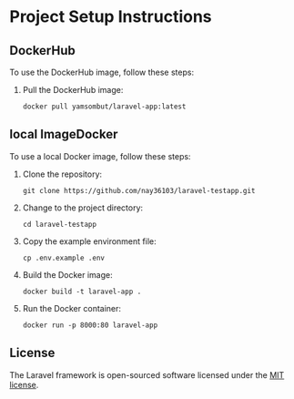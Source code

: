 # Project Setup Instructions

## DockerHub

To use the DockerHub image, follow these steps:

1. Pull the DockerHub image:

   ```shell
   docker pull yamsombut/laravel-app:latest

## local ImageDocker

To use a local Docker image, follow these steps:

1. Clone the repository:
   ```shell
   git clone https://github.com/nay36103/laravel-testapp.git

2. Change to the project directory:
   ```shell
   cd laravel-testapp

3. Copy the example environment file:
   ```shell
   cp .env.example .env

4. Build the Docker image:
   ```shell
   docker build -t laravel-app .

5. Run the Docker container:
   ```shell
   docker run -p 8000:80 laravel-app

## License

The Laravel framework is open-sourced software licensed under the [MIT license](https://opensource.org/licenses/MIT).
